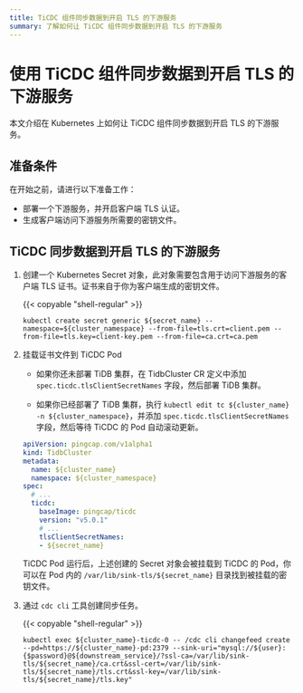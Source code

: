 ```yaml
---
title: TiCDC 组件同步数据到开启 TLS 的下游服务
summary: 了解如何让 TiCDC 组件同步数据到开启 TLS 的下游服务
---
```


# 使用 TiCDC 组件同步数据到开启 TLS 的下游服务

本文介绍在 Kubernetes 上如何让 TiCDC 组件同步数据到开启 TLS 的下游服务。

## 准备条件

在开始之前，请进行以下准备工作：

- 部署一个下游服务，并开启客户端 TLS 认证。
- 生成客户端访问下游服务所需要的密钥文件。

## TiCDC 同步数据到开启 TLS 的下游服务

1. 创建一个 Kubernetes Secret 对象，此对象需要包含用于访问下游服务的客户端 TLS 证书。证书来自于你为客户端生成的密钥文件。
    
    {{< copyable "shell-regular" >}}

    ```shell
    kubectl create secret generic ${secret_name} --namespace=${cluster_namespace} --from-file=tls.crt=client.pem --from-file=tls.key=client-key.pem --from-file=ca.crt=ca.pem
    ```

2. 挂载证书文件到 TiCDC Pod

    * 如果你还未部署 TiDB 集群，在 TidbCluster CR 定义中添加 `spec.ticdc.tlsClientSecretNames` 字段，然后部署 TiDB 集群。

    * 如果你已经部署了 TiDB 集群，执行 `kubectl edit tc ${cluster_name} -n ${cluster_namespace}`，并添加 `spec.ticdc.tlsClientSecretNames` 字段，然后等待 TiCDC 的 Pod 自动滚动更新。

    ```yaml
    apiVersion: pingcap.com/v1alpha1
    kind: TidbCluster
    metadata:
      name: ${cluster_name}
      namespace: ${cluster_namespace}
    spec:
      # ...
      ticdc:
        baseImage: pingcap/ticdc
        version: "v5.0.1"
        # ...
        tlsClientSecretNames:
        - ${secret_name}
    ```

    TiCDC Pod 运行后，上述创建的 Secret 对象会被挂载到 TiCDC 的 Pod，你可以在 Pod 内的 `/var/lib/sink-tls/${secret_name}` 目录找到被挂载的密钥文件。

3. 通过 `cdc cli` 工具创建同步任务。

    {{< copyable "shell-regular" >}}

    ```shell
    kubectl exec ${cluster_name}-ticdc-0 -- /cdc cli changefeed create --pd=https://${cluster_name}-pd:2379 --sink-uri="mysql://${user}:{$password}@${downstream_service}/?ssl-ca=/var/lib/sink-tls/${secret_name}/ca.crt&ssl-cert=/var/lib/sink-tls/${secret_name}/tls.crt&ssl-key=/var/lib/sink-tls/${secret_name}/tls.key"
    ```
